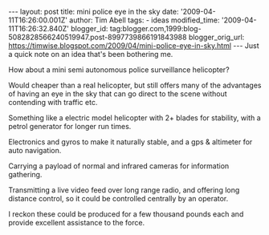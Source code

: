 \--- layout: post title: mini police eye in the sky date: '2009-04-11T16:26:00.001Z' author: Tim Abell tags: - ideas modified\_time: '2009-04-11T16:26:32.840Z' blogger\_id: tag:blogger.com,1999:blog-5082828566240519947.post-8997739866191843988 blogger\_orig\_url: https://timwise.blogspot.com/2009/04/mini-police-eye-in-sky.html --- Just a quick note on an idea that's been bothering me.  
  
How about a mini semi autonomous police surveillance helicopter?  
  
Would cheaper than a real helicopter, but still offers many of the advantages of having an eye in the sky that can go direct to the scene without contending with traffic etc.  
  
Something like a electric model helicopter with 2+ blades for stability, with a petrol generator for longer run times.  
  
Electronics and gyros to make it naturally stable, and a gps & altimeter for auto navigation.  
  
Carrying a payload of normal and infrared cameras for information gathering.  
  
Transmitting a live video feed over long range radio, and offering long distance control, so it could be controlled centrally by an operator.  
  
I reckon these could be produced for a few thousand pounds each and provide excellent assistance to the force.